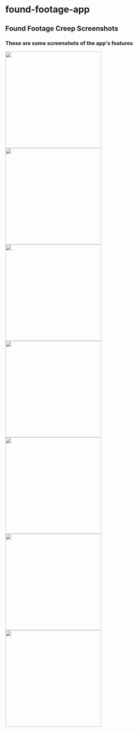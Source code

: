 # found-footage-app

## Found Footage Creep Screenshots
### These are some screenshots of the app's features </br>
<img src = "screenshots/ffsc1.jpg" width=300>  <img src = "screenshots/ffsc2.jpg" width=300>  <img src = "screenshots/ff2.jpg" width=300>  <img src = "screenshots/ff3.jpg" width=300>  <img src = "screenshots/ff4.jpg" width=300>  <img src = "screenshots/ffsc3.jpg" width=300>  <img src = "screenshots/ffsc4.jpg" width=300>
